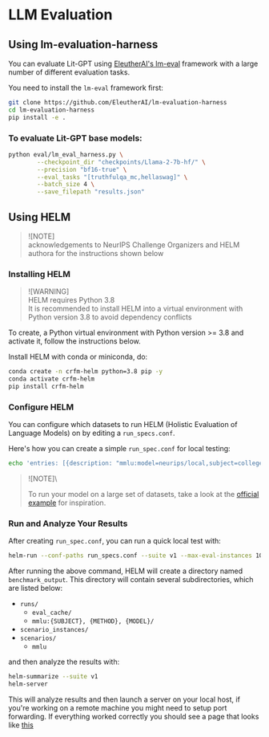 # LLM Evaluation

## Using lm-evaluation-harness

You can evaluate Lit-GPT using [EleutherAI's lm-eval](https://github.com/EleutherAI/lm-evaluation-harness/tree/master) framework with a large number of different evaluation tasks.

You need to install the `lm-eval` framework first:

```bash
git clone https://github.com/EleutherAI/lm-evaluation-harness
cd lm-evaluation-harness
pip install -e .
```

### To evaluate Lit-GPT base models:

```bash
python eval/lm_eval_harness.py \
        --checkpoint_dir "checkpoints/Llama-2-7b-hf/" \
        --precision "bf16-true" \
        --eval_tasks "[truthfulqa_mc,hellaswag]" \
        --batch_size 4 \
        --save_filepath "results.json"
```

## Using HELM

> ![NOTE]\
> acknowledgements to NeurIPS Challenge Organizers and HELM authora for the instructions shown below

### Installing HELM

> ![WARNING]\
> HELM requires Python 3.8\
> It is recommended to install HELM into a virtual environment with Python version 3.8 to avoid dependency conflicts

To create, a Python virtual environment with Python version >= 3.8 and activate it, follow the instructions below.

Install HELM with conda or miniconda, do:

```sh
conda create -n crfm-helm python=3.8 pip -y
conda activate crfm-helm
pip install crfm-helm
```

### Configure HELM

You can configure which datasets to run HELM (Holistic Evaluation of Language Models) on by editing a `run_specs.conf`.

Here's how you can create a simple `run_spec.conf` for local testing:

```sh
echo 'entries: [{description: "mmlu:model=neurips/local,subject=college_computer_science", priority: 4}]' > run_specs.conf
```

> ![NOTE]\
>
> To run your model on a large set of datasets, take a look at the [official example](https://github.com/stanford-crfm/helm/blob/main/src/helm/benchmark/presentation/run_specs_lite.conf) for inspiration.

### Run and Analyze Your Results

After creating `run_spec.conf`, you can run a quick local test with:

```sh
helm-run --conf-paths run_specs.conf --suite v1 --max-eval-instances 10
```

After running the above command, HELM will create a directory named `benchmark_output`. This directory will contain several subdirectories, which are listed below:

- `runs/`
  - `eval_cache/`
  - `mmlu:{SUBJECT}, {METHOD}, {MODEL}/`
- `scenario_instances/`
- `scenarios/`
  - `mmlu`

and then analyze the results with:

```sh
helm-summarize --suite v1
helm-server
```

This will analyze results and then launch a server on your local host, if you're working on a remote machine you might need to setup port forwarding. If everything worked correctly you should see a page that looks like [this](https://user-images.githubusercontent.com/3282513/249620854-080f4d77-c5fd-4ea4-afa4-cf6a9dceb8c9.png)
